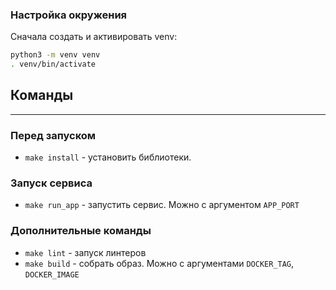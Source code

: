 ### Настройка окружения

Сначала создать и активировать venv:

```bash
python3 -m venv venv
. venv/bin/activate
```

## Команды
-------
### Перед запуском
* `make install` - установить библиотеки.
### Запуск сервиса
* `make run_app` - запустить сервис. Можно с аргументом `APP_PORT`
### Дополнительные команды
* `make lint` - запуск линтеров
* `make build` - собрать образ. Можно с аргументами `DOCKER_TAG`, `DOCKER_IMAGE`
